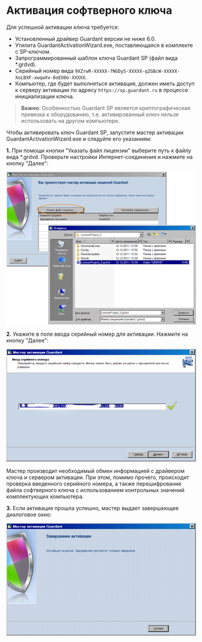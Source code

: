 # Активация софтверного ключа

Для успешной активации ключа требуется:

* Установленный драйвер Guardant версии не ниже 6.0.
* Утилита GuardantActivationWizard.exe, поставляющаяся в комплекте с SP-ключом.
* Запрограммированный шаблон ключа Guardant SP (файл вида *.grdvd).
* Серийный номер вида `9XZrwR-XXXXX-7NGDyS-XXXXX-qZGBcW-XXXXX-XoLBXF-xwqwXv-8oEO0o-XXXXX`.
* Компьютер, где будет выполняться активация, должен иметь доступ к серверу активации по адресу `https://sp.guardant.ru` в процессе инициализации ключа.

> **Важно**: Особенностью Guardant SP является криптографическая привязка к оборудованию, т.е. активированный ключ нельзя использовать на другом компьютере.

Чтобы активировать ключ Guardant SP, запустите мастер активации GuardantActivationWizard.exe и следуйте его указаниям:

**1.** При помощи кнопки "Указать файл лицензии" выберите путь к файлу вида *.grdvd. Проверьте настройки Интернет-соединения и нажмите на кнопку "Далее":

![](../images/guardant-sp-activate-1.png)

**2.** Укажите в поле ввода серийный номер для активации. Нажмите на кнопку "Далее":

![](../images/guardant-sp-activate-2.png)

Мастер производит необходимый обмен информацией с драйвером ключа и сервером активации. При этом, помимо прочего, происходит проверка введенного серийного номера, а также перешифрование файла софтверного ключа с использованием контрольных значений комплектующих компьютера.

**3.** Если активация прошла успешно, мастер выдает завершающее диалоговое окно:

![](../images/guardant-sp-activate-3.png)